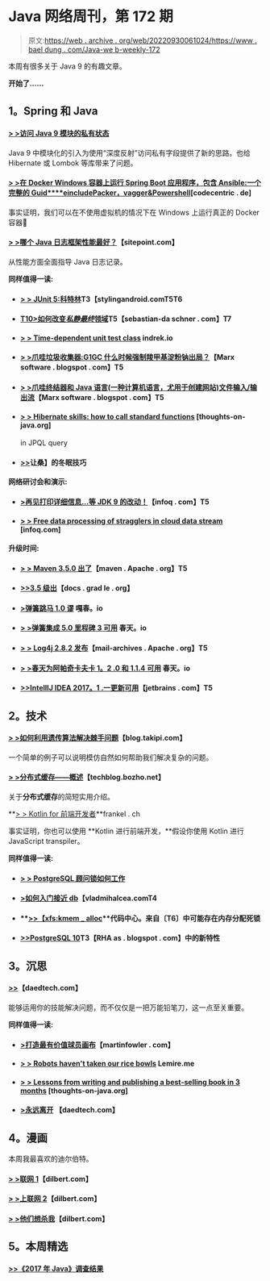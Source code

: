# Java 网络周刊，第 172 期

> 原文:[https://web . archive . org/web/20220930061024/https://www . bael dung . com/Java-we b-weekly-172](https://web.archive.org/web/20220930061024/https://www.baeldung.com/java-web-weekly-172)

本周有很多关于 Java 9 的有趣文章。

**开始了……**

## **1。Spring 和 Java**

#### **[> >访问 Java 9 模块的私有状态](https://web.archive.org/web/20220628101217/http://in.relation.to/2017/04/11/accessing-private-state-of-java-9-modules/)**

Java 9 中模块化的引入为使用“深度反射”访问私有字段提供了新的思路。也给 Hibernate 或 Lombok 等库带来了问题。

#### [**> >在 Docker Windows 容器上运行 Spring Boot 应用程序，包含 Ansible:一个完整的 Guid****e**include**Packer，vagger&Powershell**](https://web.archive.org/web/20220628101217/https://blog.codecentric.de/en/2017/04/ansible-docker-windows-containers-spring-boot/)[codecentric . de]

事实证明，我们可以在不使用虚拟机的情况下在 Windows 上运行真正的 Docker 容器🙂

#### **[> >哪个 Java 日志框架性能最好？](https://web.archive.org/web/20220628101217/https://www.sitepoint.com/which-java-logging-framework-has-the-best-performance/)**【sitepoint.com】

从性能方面全面指导 Java 日志记录。

**同样值得一读:**

*   #### **[> > JUnit 5:科特林](https://web.archive.org/web/20220628101217/https://blog.stylingandroid.com/junit-5-kotlin/)T3【stylingandroid.comT5T6**

*   #### **[T10>如何改变*私静最终*领域](https://web.archive.org/web/20220628101217/https://blog.sebastian-daschner.com/entries/changing_private_static_final_field)T5【sebastian-da schner . com】T7**

*   #### **[> > Time-dependent unit test class](https://web.archive.org/web/20220628101217/http://blog.indrek.io/articles/unit-testing-classes-that-depend-on-time/)** indrek.io

*   #### [**> >爪哇垃圾收集器:G1GC 什么时候强制羧甲基淀粉钠出局？**](https://web.archive.org/web/20220628101217/https://marxsoftware.blogspot.com/2017/04/g1gc-versus-cms.html)【Marx software . blogspot . com】T5

*   #### **[> >爪哇终结器和 Java 语言(一种计算机语言，尤用于创建网站)文件输入/输出流](https://web.archive.org/web/20220628101217/https://marxsoftware.blogspot.com/2017/04/java-finalizer-file-io-streams.html)**【Marx software . blogspot . com】T5

*   #### [**> > Hibernate skills: how to call standard functions**](https://web.archive.org/web/20220628101217/http://www.thoughts-on-java.org/hibernate-tips-call-standard-function-jpql-query/) [thoughts-on-java.org]

    in JPQL query
*   #### [**>>**](https://web.archive.org/web/20220628101217/https://www.petrikainulainen.net/interviews/hibernate-tips-by-thorben-janssen/)让桑】的冬眠技巧

**网络研讨会和演示:**

*   #### **[>再见打印详细信息…等 JDK 9 的改动！](https://web.archive.org/web/20220628101217/https://www.infoq.com/presentations/java-9-gc?utm_campaign=infoq_content&utm_source=infoq&utm_medium=feed&utm_term=Java)**【infoq . com】T5

*   #### **[> > Free data processing of stragglers in cloud data stream](https://web.archive.org/web/20220628101217/https://www.infoq.com/presentations/cloud-dataflow-processing)** [infoq.com]

**升级时间:**

*   #### **[> > Maven 3.5.0 出了](https://web.archive.org/web/20220628101217/https://maven.apache.org/docs/3.5.0/release-notes.html#Overview_about_the_changes)**【maven . Apache . org】T5

*   #### **[>>3.5 级出](https://web.archive.org/web/20220628101217/https://docs.gradle.org/current/release-notes.html)**【docs . grad le . org】

*   #### **[>弹簧跳马 1.0 谬](https://web.archive.org/web/20220628101217/https://spring.io/blog/2017/04/12/spring-vault-1-0-goes-ga)** 嘎春。io

*   #### **[> >弹簧集成 5.0 里程碑 3 可用](https://web.archive.org/web/20220628101217/https://spring.io/blog/2017/04/05/spring-integration-5-0-milestone-3-available)** 春天。io

*   #### **[> > Log4j 2.8.2 发布](https://web.archive.org/web/20220628101217/https://mail-archives.apache.org/mod_mbox/www-announce/201704.mbox/%3CCACmp6kqr7_40-r1-wshqFn-T%2B9Pugap72m6afi0WESHEL-JhzQ%40mail.gmail.com%3E)**【mail-archives . Apache . org】T5

*   #### **[> >春天为阿帕奇卡夫卡 1。2 .0 和 1.1.4 可用](https://web.archive.org/web/20220628101217/https://spring.io/blog/2017/04/07/spring-for-apache-kafka-1-2-0-and-1-1-4-available)** 春天。io

*   #### [**>>IntellIJ IDEA 2017。1 .一更新可用**](https://web.archive.org/web/20220628101217/https://blog.jetbrains.com/idea/2017/04/intellij-idea-2017-1-1-update-is-available/)【jetbrains . com】T5

## **2。技术**

#### **[> >如何利用遗传算法解决棘手问题](https://web.archive.org/web/20220628101217/http://blog.takipi.com/how-to-solve-tough-problems-using-genetic-algorithms/)**【blog.takipi.com】

一个简单的例子可以说明模仿自然如何帮助我们解决复杂的问题。

#### **[> >分布式缓存——概述](https://web.archive.org/web/20220628101217/https://techblog.bozho.net/distributed-cache-overview/)**【techblog.bozho.net】

关于**分布式缓存**的简短实用介绍。

**[> > Kotlin for 前端开发者](https://web.archive.org/web/20220628101217/https://blog.frankel.ch/kotlin-front-end-developers/#gsc.tab=0)**frankel . ch

事实证明，你也可以使用 **Kotlin 进行前端开发，**假设你使用 Kotlin 进行 JavaScript transpiler。

**同样值得一读:**

*   #### **[> > PostgreSQL 顾问锁如何工作](https://web.archive.org/web/20220628101217/https://vladmihalcea.com/2017/04/12/how-do-postgresql-advisory-locks-work/)**

*   #### **[>如何入门接近 db](https://web.archive.org/web/20220628101217/https://vladmihalcea.com/2017/04/10/how-to-get-started-with-cockroachdb/)【vladmihalcea.comT4**

*   #### **[>>【xfs:kmem _ alloc](https://web.archive.org/web/20220628101217/https://blog.codecentric.de/en/2017/04/xfs-possible-memory-allocation-deadlock-kmem_alloc/)**代码中心。来自〔T6〕中可能存在内存分配死锁

*   #### **[>>PostgreSQL 10](https://web.archive.org/web/20220628101217/https://rhaas.blogspot.ro/2017/04/new-features-coming-in-postgresql-10.html)T3【RHA as . blogspot . com】中的新特性**

## **3。沉思**

#### **[>>](https://web.archive.org/web/20220628101217/http://www.daedtech.com/the-polyglots-dilemma/)**【daedtech.com】

能够运用你的技能解决问题，而不仅仅是一把万能铅笔刀，这一点至关重要。

**同样值得一读:**

*   #### **[>打造最有价值球员画布](https://web.archive.org/web/20220628101217/https://martinfowler.com/articles/lean-inception/build-mvp-canvas.html)**【martinfowler . com】

*   #### **[> > Robots haven't taken our rice bowls](https://web.archive.org/web/20220628101217/http://lemire.me/blog/2017/04/08/robots-have-not-yet-stolen-our-jobs/)** Lemire.me

*   #### [**> > Lessons from writing and publishing a best-selling book in 3 months**](https://web.archive.org/web/20220628101217/http://www.thoughts-on-java.org/lessons-learned-writing-publishing-bestseller-3-months/) [thoughts-on-java.org]

*   #### **[>永远离开](https://web.archive.org/web/20220628101217/http://www.daedtech.com/always-be-leaving/)** 【daedtech.com】

## **4。漫画**

本周我最喜欢的迪尔伯特。

#### **[> >联网 1](https://web.archive.org/web/20220628101217/http://dilbert.com/strip/2014-08-08)**【dilbert.com】

#### **[> >上联网 2](https://web.archive.org/web/20220628101217/http://dilbert.com/strip/2014-08-09)**【dilbert.com】

#### **[> >他们想杀我](https://web.archive.org/web/20220628101217/http://dilbert.com/strip/2014-08-28)**【dilbert.com】

## **5。本周精选**

#### **[>>《2017 年 Java》调查结果](/web/20220628101217/https://www.baeldung.com/java-in-2017)**